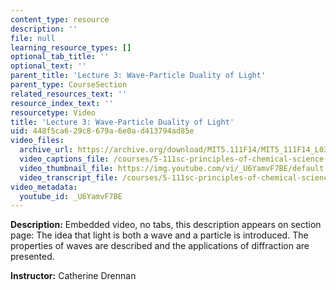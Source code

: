 ```yaml
---
content_type: resource
description: ''
file: null
learning_resource_types: []
optional_tab_title: ''
optional_text: ''
parent_title: 'Lecture 3: Wave-Particle Duality of Light'
parent_type: CourseSection
related_resources_text: ''
resource_index_text: ''
resourcetype: Video
title: 'Lecture 3: Wave-Particle Duality of Light'
uid: 448f5ca6-29c8-679a-6e0a-d413794ad85e
video_files:
  archive_url: https://archive.org/download/MIT5.111F14/MIT5_111F14_L03_300k.mp4
  video_captions_file: /courses/5-111sc-principles-of-chemical-science-fall-2014/843d153ec22e56ef84cbc38f56cdcb02_U6YamvF7BE.vtt
  video_thumbnail_file: https://img.youtube.com/vi/_U6YamvF7BE/default.jpg
  video_transcript_file: /courses/5-111sc-principles-of-chemical-science-fall-2014/8df2e49f039d4cb84f776e9bdabf2487_U6YamvF7BE.pdf
video_metadata:
  youtube_id: _U6YamvF7BE
---
```


**Description:** Embedded video, no tabs, this description appears on section page: The idea that light is both a wave and a particle is introduced. The properties of waves are described and the applications of diffraction are presented.

**Instructor:** Catherine Drennan